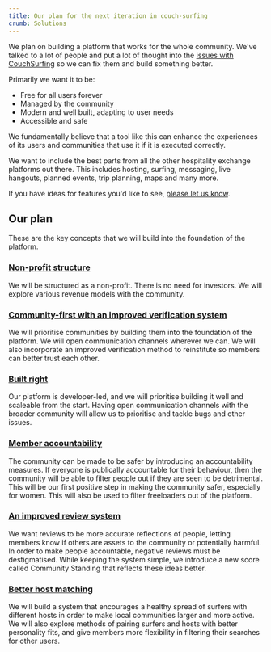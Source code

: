 ```yaml
---
title: Our plan for the next iteration in couch-surfing
crumb: Solutions
---
```


We plan on building a platform that works for the whole community. We've talked to a lot of people and put a lot of thought into the [issues with CouchSurfing](/issues) so we can fix them and build something better.

Primarily we want it to be:
 - Free for all users forever
 - Managed by the community
 - Modern and well built, adapting to user needs
 - Accessible and safe

We fundamentally believe that a tool like this can enhance the experiences of its users and communities that use it if it is executed correctly.

We want to include the best parts from all the other hospitality exchange platforms out there. This includes hosting, surfing, messaging, live hangouts, planned events, trip planning, maps and many more.

If you have ideas for features you'd like to see, [please let us know](/signup).

## Our plan

These are the key concepts that we will build into the foundation of the platform.

### [Non-profit structure](/solutions/profit-and-incentives)

We will be structured as a non-profit. There is no need for investors. We will explore various revenue models with the community.

### [Community-first with an improved verification system](/solutions/communities-and-trust)

We will prioritise communities by building them into the foundation of the platform. We will open communication channels wherever we can. We will also incorporate an improved verification method to reinstitute so members can better trust each other.

### [Built right](/solutions/the-build)

Our platform is developer-led, and we will prioritise building it well and scaleable from the start. Having open communication channels with the broader community will allow us to prioritise and tackle bugs and other issues.

### [Member accountability](/solutions/creeps-and-freeloaders)

The community can be made to be safer by introducing an accountability measures. If everyone is publically accountable for their behaviour, then the community will be able to filter people out if they are seen to be detrimental. This will be our first positive step in making the community safer, especially for women. This will also be used to filter freeloaders out of the platform.

### [An improved review system](/solutions/reviews)

We want reviews to be more accurate reflections of people, letting members know if others are assets to the community or potentially harmful. In order to make people accountable, negative reviews must be destigmatised. While keeping the system simple, we introduce a new score called Community Standing that reflects these ideas better.

### [Better host matching](/solutions/host-matching)

We will build a system that encourages a healthy spread of surfers with different hosts in order to make local communities larger and more active. We will also explore methods of pairing surfers and hosts with better personality fits, and give members more flexibility in filtering their searches for other users.
